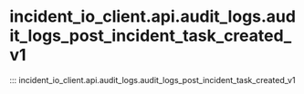 # incident_io_client.api.audit_logs.audit_logs_post_incident_task_created_v1

::: incident_io_client.api.audit_logs.audit_logs_post_incident_task_created_v1
